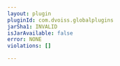 ```yaml
---
layout: plugin
pluginId: com.dvoiss.globalplugins
jarSha1: INVALID
isJarAvailable: false
error: NONE
violations: []

---
```

